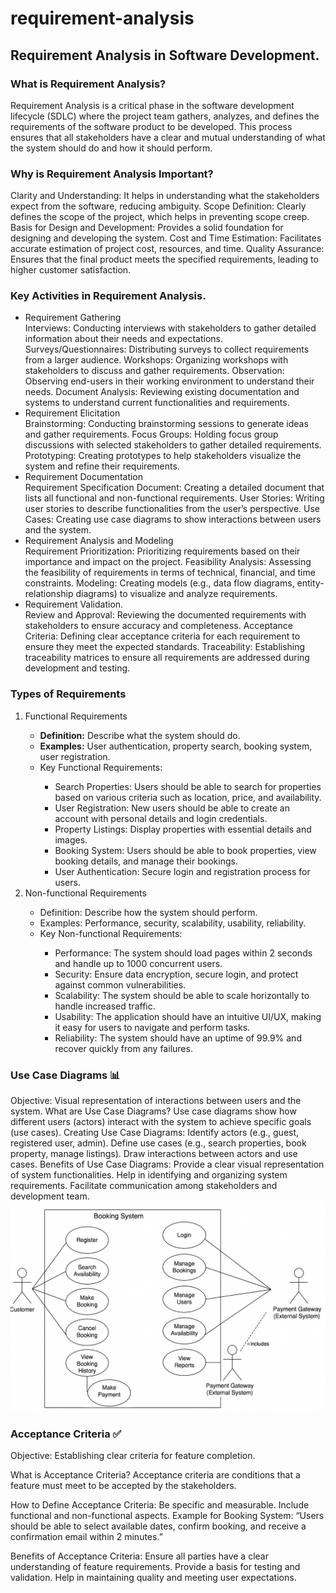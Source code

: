 # requirement-analysis
<h2>Requirement Analysis in Software Development.</h2>
<h3>What is Requirement Analysis?</h3>
Requirement Analysis is a critical phase in the software development lifecycle (SDLC) where the project team gathers, analyzes, and defines the requirements of the software product to be developed. This process ensures that all stakeholders have a clear and mutual understanding of what the system should do and how it should perform.
<h3>Why is Requirement Analysis Important?</h3>
Clarity and Understanding: It helps in understanding what the stakeholders expect from the software, reducing ambiguity.
Scope Definition: Clearly defines the scope of the project, which helps in preventing scope creep.
Basis for Design and Development: Provides a solid foundation for designing and developing the system.
Cost and Time Estimation: Facilitates accurate estimation of project cost, resources, and time.
Quality Assurance: Ensures that the final product meets the specified requirements, leading to higher customer satisfaction.
<h3>Key Activities in Requirement Analysis.</h3>
<ul>
  <li>Requirement Gathering</li>
  Interviews: Conducting interviews with stakeholders to gather detailed information about their needs and expectations.
Surveys/Questionnaires: Distributing surveys to collect requirements from a larger audience.
Workshops: Organizing workshops with stakeholders to discuss and gather requirements.
Observation: Observing end-users in their working environment to understand their needs.
Document Analysis: Reviewing existing documentation and systems to understand current functionalities and requirements.
  <li>Requirement Elicitation</li>
  Brainstorming: Conducting brainstorming sessions to generate ideas and gather requirements.
Focus Groups: Holding focus group discussions with selected stakeholders to gather detailed requirements.
Prototyping: Creating prototypes to help stakeholders visualize the system and refine their requirements.
  <li>Requirement Documentation</li>
  Requirement Specification Document: Creating a detailed document that lists all functional and non-functional requirements.
User Stories: Writing user stories to describe functionalities from the user’s perspective.
Use Cases: Creating use case diagrams to show interactions between users and the system.
  <li>Requirement Analysis and Modeling</li>
  Requirement Prioritization: Prioritizing requirements based on their importance and impact on the project.
Feasibility Analysis: Assessing the feasibility of requirements in terms of technical, financial, and time constraints.
Modeling: Creating models (e.g., data flow diagrams, entity-relationship diagrams) to visualize and analyze requirements.
  <li>Requirement Validation.</li>
  Review and Approval: Reviewing the documented requirements with stakeholders to ensure accuracy and completeness.
Acceptance Criteria: Defining clear acceptance criteria for each requirement to ensure they meet the expected standards.
Traceability: Establishing traceability matrices to ensure all requirements are addressed during development and testing.
</ul>
<h3>Types of Requirements</h3>
<ol>
  <li> Functional Requirements</li>
  <ul>
    <li><strong>Definition:</strong> Describe what the system should do.</li>
    <li><strong>Examples:</strong> User authentication, property search, booking system, user registration.</li>
    <li>Key Functional Requirements:</li>
    <ul>
      <li>Search Properties: Users should be able to search for properties based on various criteria such as location, price, and availability.</li>
<li>User Registration: New users should be able to create an account with personal details and login credentials.</li>
<Li>Property Listings: Display properties with essential details and images.</Li>
<li>Booking System: Users should be able to book properties, view booking details, and manage their bookings.</li>
<li>User Authentication: Secure login and registration process for users.</li>
    </ul>
  </ul>
  <li>Non-functional Requirements</li>
  <ul>
    <li>Definition: Describe how the system should perform.</li>
    <li>Examples: Performance, security, scalability, usability, reliability.</li>
    <li>Key Non-functional Requirements:</li>
    <ul>
      <li>Performance: The system should load pages within 2 seconds and handle up to 1000 concurrent users.</li>
<li>Security: Ensure data encryption, secure login, and protect against common vulnerabilities.</li>
<li>Scalability: The system should be able to scale horizontally to handle increased traffic.</li>
<li>Usability: The application should have an intuitive UI/UX, making it easy for users to navigate and perform tasks.</li>
<li>Reliability: The system should have an uptime of 99.9% and recover quickly from any failures.</li>
    </ul>
  </ul>
</ol>
<h3>Use Case Diagrams 📊</h3>
Objective: Visual representation of interactions between users and the system.
What are Use Case Diagrams?
Use case diagrams show how different users (actors) interact with the system to achieve specific goals (use cases).
Creating Use Case Diagrams:
Identify actors (e.g., guest, registered user, admin).
Define use cases (e.g., search properties, book property, manage listings).
Draw interactions between actors and use cases.
Benefits of Use Case Diagrams:
Provide a clear visual representation of system functionalities.
Help in identifying and organizing system requirements.
Facilitate communication among stakeholders and development team.
<img src="alx-booking-uc.png">
<h3>Acceptance Criteria ✅</h3>
Objective: Establishing clear criteria for feature completion.

What is Acceptance Criteria?
Acceptance criteria are conditions that a feature must meet to be accepted by the stakeholders.

How to Define Acceptance Criteria:
Be specific and measurable.
Include functional and non-functional aspects.
Example for Booking System: “Users should be able to select available dates, confirm booking, and receive a confirmation email within 2 minutes.”

Benefits of Acceptance Criteria:
Ensure all parties have a clear understanding of feature requirements.
Provide a basis for testing and validation.
Help in maintaining quality and meeting user expectations.

